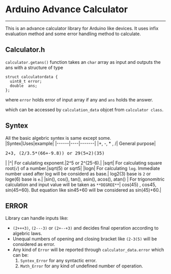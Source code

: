 # Arduino Advance Calculator
***
This is an advance calculator library for Arduino like devices. It uses infix evaluation method and some error handling method to calculate.
## Calculator.h
 `calculator.getans()` function takes an `char` array as input and outputs the ans with a structure of type

```
struct calculatordata {
  uint8_t error;
  double  ans;
};
```
where `error` holds error of input array if any and `ans`  holds the answer.

which can be accessed by `calculation_data` objcet from `calculator class`.

## Syntex
  All the basic algebric syntex is same except some.<br/>
  |Syntex|Uses|example|
  |------|----|-------|
  |+, -, * , /| General purpose|<pre>2+3, (2/3.5*(66+-9.8)) or 29(5+2)(35)</pre>|
  |^| For calulating exponent.|2^5 or 2^(25-6).|
  |sqrt| For calculating square root(`√`) of a number.|sqrt(5) or sqrt5|
  |logn| For calculating `log`. Immediate number used after log will be considerd as base.| log2(3) base is `2` or loge(6) base is `e`.|
  |sin(), cos(), tan(), asin(), acos(), atan() | For trigonomitric calculation and input value will be taken as `**DEGREE**`| cos(45) , cos45, sin(45+60). But equation like sin45+60 will bw considered as sin(45)+60.|  

  ## ERROR
  Library can handle inputs like:
  * `(2+++3)`, `(2---3)` or `(2+--+3)` and decides final operation according to algebric laws.
  * Unequal numbers of opening and closing bracket like `(2-3(5)` will be considered as error.
  * Any kind of `Error` will be reported through `calculator_data.error` which can be:
    1. `Syntex_Error` for any syntactic error.
    2. `Math_Error` for any kind of undefined number of operation.

